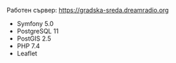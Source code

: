 Работен сървер:
https://gradska-sreda.dreamradio.org

* Symfony 5.0
* PostgreSQL 11
* PostGIS 2.5
* PHP 7.4
* Leaflet
